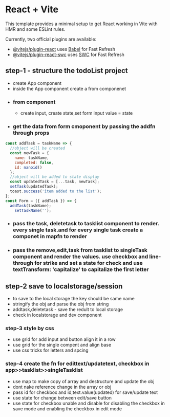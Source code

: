 # React + Vite

This template provides a minimal setup to get React working in Vite with HMR and some ESLint rules.

Currently, two official plugins are available:

- [@vitejs/plugin-react](https://github.com/vitejs/vite-plugin-react/blob/main/packages/plugin-react/README.md) uses [Babel](https://babeljs.io/) for Fast Refresh
- [@vitejs/plugin-react-swc](https://github.com/vitejs/vite-plugin-react-swc) uses [SWC](https://swc.rs/) for Fast Refresh

## step-1 - structure the todoList project

- create App component
- inside the App component create a from componenet
- ### from component
  - create input, create state,set form input value = state
- ### get the data from form cmoponent by passing the addfn through props

```js
const addTask = taskName => {
  //object will be created
  const newTask = {
    name: taskName,
    completed: false,
    id: nanoid()
  };
  //object will be added to state display
  const updatedTask = [...task, newTask];
  setTask(updatedTask);
  toast.success('item added to the list');
};
const Form = ({ addTask }) => {
  addTask(taskName);
    setTaskName('');
```

- ### pass the task, deletetask to tasklist component to render. every single task.and for every single task create a componet in mapfn to render

- ### pass the remove,edit,task from tasklist to singleTask component and render the values. use checkbox and line-through for strike and set a state for check and use textTransform: 'capitalize' to capitalize the first letter

## step-2 save to localstorage/session

- to save to the local storage the key should be same name
- stringify the obj and parse the obj from string
- addtask,deletetask - save the redult to local storage
- check in localstorage and dev component

### step-3 style by css

- use grid for add input and button align it in a row
- use grid for the single compent and align base
- use css tricks for letters and spcing


### step-4 create the fn for edittext/updatetext, checkbox in app>>tasklist>>singleTasklist

- use map to make copy of array and destructure and update the obj
- dont nake reference change in the array or obj
- pass id for checkbox and id,text.value(updated) for save/update text
- use state for change between edit/save button
- use state for checkbox unable and disable for disabling the checkbox in save mode and enabling the checkbox in edit mode
